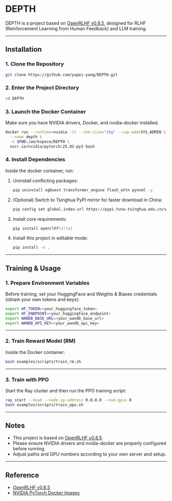 # DEPTH

DEPTH is a project based on [OpenRLHF v0.8.5](https://github.com/OpenRLHF/OpenRLHF), designed for RLHF (Reinforcement Learning from Human Feedback) and LLM training.

---

## Installation

### 1. Clone the Repository

```bash
git clone https://github.com/yupei-yang/DEPTH.git
```

### 2. Enter the Project Directory

```bash
cd DEPTH
```

### 3. Launch the Docker Container

Make sure you have NVIDIA drivers, Docker, and nvidia-docker installed.

```bash
docker run --runtime=nvidia -it --shm-size="10g" --cap-add=SYS_ADMIN \
  --name depth \
  -v $PWD:/workspace/DEPTH \
  nvcr.io/nvidia/pytorch:25.02-py3 bash
```

### 4. Install Dependencies

Inside the docker container, run:

1. Uninstall conflicting packages:

    ```bash
    pip uninstall xgboost transformer_engine flash_attn pynvml -y
    ```

2. (Optional) Switch to Tsinghua PyPI mirror for faster download in China:

    ```bash
    pip config set global.index-url https://pypi.tuna.tsinghua.edu.cn/simple
    ```

3. Install core requirements:

    ```bash
    pip install openrlhf[vllm]
    ```

4. Install this project in editable mode:

    ```bash
    pip install -e .
    ```

---

## Training & Usage

### 1. Prepare Environment Variables

Before training, set your HuggingFace and Weights & Biases credentials (obtain your own tokens and keys):

```bash
export HF_TOKEN=<your_huggingface_token>
export HF_ENDPOINT=<your_huggingface_endpoint>
export WANDB_BASE_URL=<your_wandb_base_url>
export WANDB_API_KEY=<your_wandb_api_key>
```

---

### 2. Train Reward Model (RM)

Inside the Docker container:

```bash
bash examples/scripts/train_rm.sh
```

---

### 3. Train with PPO

Start the Ray cluster and then run the PPO training script:

```bash
ray start --head --node-ip-address 0.0.0.0 --num-gpus 8
bash examples/scripts/train_ppo.sh
```

---

## Notes

- This project is based on [OpenRLHF v0.8.5](https://github.com/OpenRLHF/OpenRLHF).
- Please ensure NVIDIA drivers and nvidia-docker are properly configured before running.
- Adjust paths and GPU numbers according to your own server and setup.

---

## Reference

- [OpenRLHF v0.8.5](https://github.com/OpenRLHF/OpenRLHF)
- [NVIDIA PyTorch Docker Images](https://catalog.ngc.nvidia.com/orgs/nvidia/containers/pytorch)
